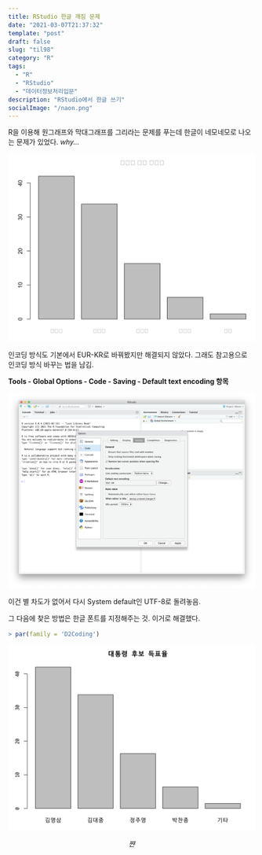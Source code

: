 ```yaml
---
title: RStudio 한글 깨짐 문제
date: "2021-03-07T21:37:32"
template: "post"
draft: false
slug: "til98"
category: "R"
tags:
  - "R"
  - "RStudio"
  - "데이터정보처리입문"
description: "RStudio에서 한글 쓰기"
socialImage: "/naon.png"
---
```


R을 이용해 원그래프와 막대그래프를 그리라는 문제를 푸는데 한글이 네모네모로 나오는 문제가 있었다. *why...*

![RStudio plot 한글 깨짐](/media/til98-1.png)

인코딩 방식도 기본에서 EUR-KR로 바꿔봤지만 해결되지 않았다. 그래도 참고용으로 인코딩 방식 바꾸는 법을 남김.

**Tools - Global Options - Code - Saving - Default text encoding 항목**

![RStudio 인코딩 방식 설정](/media/til98-2.png)

이건 별 차도가 없어서 다시 System default인 UTF-8로 돌려놓음.

그 다음에 찾은 방법은 한글 폰트를 지정해주는 것. 이거로 해결했다.

```R
> par(family = 'D2Coding')
```

![RStudio plot 한글 깨짐 문제 해결](/media/til98-3.png)
*<center>쨘</center>*